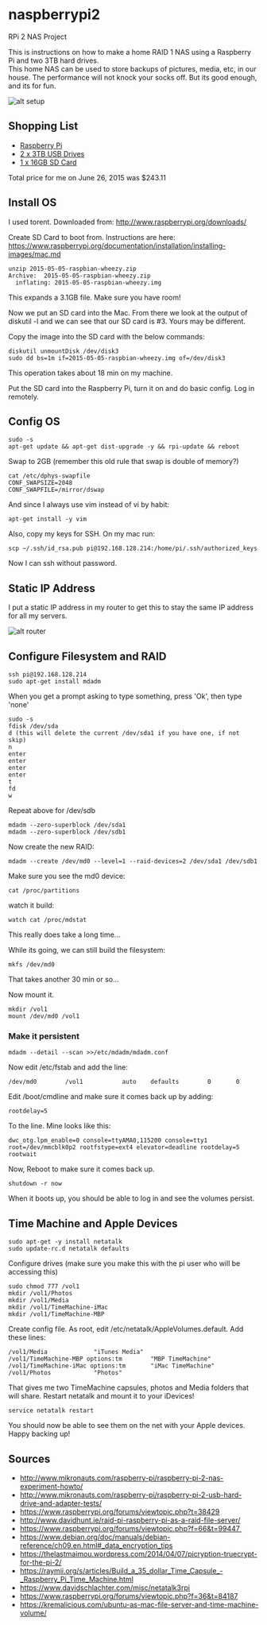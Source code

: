 # naspberrypi2

RPi 2 NAS Project

This is instructions on how to make a home RAID 1 NAS using a Raspberry Pi and two 3TB hard drives.  
This home NAS can be used to store backups of pictures, media, etc, in our house. 
The performance will not knock your socks off.  But its good enough, and its for fun. 

![alt setup](images/naspberry.jpg)


## Shopping List

* [Raspberry Pi](http://www.amazon.com/gp/product/B00TFV5QTA)
* [2 x 3TB USB Drives](http://www.amazon.com/gp/product/B00E3RH63A)
* [1 x 16GB SD Card](http://www.amazon.com/gp/product/B00M55C0LK)

Total price for me on June 26, 2015 was $243.11

## Install OS

I used torent.  Downloaded from: 
http://www.raspberrypi.org/downloads/

Create SD Card to boot from.  Instructions are here: 
https://www.raspberrypi.org/documentation/installation/installing-images/mac.md

```
unzip 2015-05-05-raspbian-wheezy.zip
Archive:  2015-05-05-raspbian-wheezy.zip
  inflating: 2015-05-05-raspbian-wheezy.img
```
This expands a 3.1GB file.  Make sure you have room!  

Now we put an SD card into the Mac.  From there we look at the output of diskutil -l 
and we can see that our SD card is #3.  Yours may be different.  

Copy the image into the SD card with the below commands:

```
diskutil unmountDisk /dev/disk3
sudo dd bs=1m if=2015-05-05-raspbian-wheezy.img of=/dev/disk3
```

This operation takes about 18 min on my machine. 

Put the SD card into the Raspberry Pi, turn it on and do basic config.  Log in remotely.

## Config OS

``` 
sudo -s
apt-get update && apt-get dist-upgrade -y && rpi-update && reboot
```

Swap to 2GB (remember this old rule that swap is double of memory?)
```
cat /etc/dphys-swapfile
CONF_SWAPSIZE=2048
CONF_SWAPFILE=/mirror/dswap
```

And since I always use vim instead of vi by habit: 
```
apt-get install -y vim
```

Also, copy my keys for SSH.  On my mac run: 
```
scp ~/.ssh/id_rsa.pub pi@192.168.128.214:/home/pi/.ssh/authorized_keys
```
Now I can ssh without password. 


## Static IP Address

I put a static IP address in my router to get this to stay the same IP address for all my servers. 

![alt router](images/static-route.png)

## Configure Filesystem and RAID

```
ssh pi@192.168.128.214
sudo apt-get install mdadm 
```
When you get a prompt asking to type something, press 'Ok', then type 'none'

```
sudo -s
fdisk /dev/sda
d (this will delete the current /dev/sda1 if you have one, if not skip)
n
enter
enter
enter
enter
t
fd
w
```
Repeat above for /dev/sdb

```
mdadm --zero-superblock /dev/sda1
mdadm --zero-superblock /dev/sdb1
```
Now create the new RAID: 
```
mdadm --create /dev/md0 --level=1 --raid-devices=2 /dev/sda1 /dev/sdb1
```
Make sure you see the md0 device: 
```
cat /proc/partitions
```
watch it build: 
```
watch cat /proc/mdstat
```
This really does take a long time... 

While its going, we can still build the filesystem:
```
mkfs /dev/md0
```
That takes another 30 min or so... 

Now mount it. 

```
mkdir /vol1
mount /dev/md0 /vol1
```

### Make it persistent
```
mdadm --detail --scan >>/etc/mdadm/mdadm.conf
```
Now edit /etc/fstab and add the line: 
```
/dev/md0        /vol1           auto    defaults        0       0
```

Edit /boot/cmdline and make sure it comes back up by adding: 
```
rootdelay=5
```
To the line.  Mine looks like this: 
```
dwc_otg.lpm_enable=0 console=ttyAMA0,115200 console=tty1 root=/dev/mmcblk0p2 rootfstype=ext4 elevator=deadline rootdelay=5 rootwait
```
Now, Reboot to make sure it comes back up. 

```
shutdown -r now
```

When it boots up, you should be able to log in and see the volumes persist. 

## Time Machine and Apple Devices

```
sudo apt-get -y install netatalk
sudo update-rc.d netatalk defaults
```

Configure drives (make sure you make this with the pi user who will be accessing this)
```
sudo chmod 777 /vol1
mkdir /vol1/Photos
mkdir /vol1/Media
mkdir /vol1/TimeMachine-iMac
mkdir /vol1/TimeMachine-MBP
```
Create config file.  As root, edit /etc/netatalk/AppleVolumes.default.  Add these lines: 
```
/vol1/Media             "iTunes Media"
/vol1/TimeMachine-MBP options:tm        "MBP TimeMachine"
/vol1/TimeMachine-iMac options:tm       "iMac TimeMachine"
/vol1/Photos            "Photos"
```
That gives me two TimeMachine capsules, photos and Media folders that will share.  Restart netatalk and mount it 
to your iDevices!
```
service netatalk restart
```

You should now be able to see them on the net with your Apple devices.  Happy backing up!

## Sources

* http://www.mikronauts.com/raspberry-pi/raspberry-pi-2-nas-experiment-howto/
* http://www.mikronauts.com/raspberry-pi/raspberry-pi-2-usb-hard-drive-and-adapter-tests/ 
* https://www.raspberrypi.org/forums/viewtopic.php?t=38429 
* http://www.davidhunt.ie/raid-pi-raspberry-pi-as-a-raid-file-server/
* https://www.raspberrypi.org/forums/viewtopic.php?f=66&t=99447 
* https://www.debian.org/doc/manuals/debian-reference/ch09.en.html#_data_encryption_tips 
* https://thelastmaimou.wordpress.com/2014/04/07/picryption-truecrypt-for-the-pi-2/
* https://raymii.org/s/articles/Build_a_35_dollar_Time_Capsule_-_Raspberry_Pi_Time_Machine.html
* https://www.davidschlachter.com/misc/netatalk3rpi
* https://www.raspberrypi.org/forums/viewtopic.php?f=36&t=84187
* https://kremalicious.com/ubuntu-as-mac-file-server-and-time-machine-volume/ 
